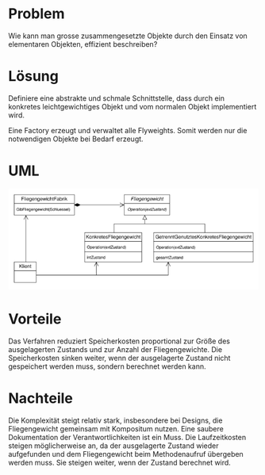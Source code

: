 ﻿# Problem
Wie kann man grosse zusammengesetzte Objekte durch den Einsatz von elementaren Objekten, effizient beschreiben?

# Lösung
Definiere eine abstrakte und schmale Schnittstelle, dass durch ein konkretes leichtgewichtiges Objekt und vom normalen Objekt implementiert wird.

Eine Factory erzeugt und verwaltet alle Flyweights. Somit werden nur die notwendigen Objekte bei Bedarf erzeugt.

# UML
![Fylweight Uml](Flyweigth_UML.png?raw=true "UML")

# Vorteile
Das Verfahren reduziert Speicherkosten proportional zur Größe des ausgelagerten Zustands und zur Anzahl der Fliegengewichte. Die Speicherkosten 
sinken weiter, wenn der ausgelagerte Zustand nicht gespeichert werden muss, sondern berechnet werden kann.

# Nachteile
Die Komplexität steigt relativ stark, insbesondere bei Designs, die Fliegengewicht gemeinsam mit Kompositum nutzen. Eine saubere Dokumentation 
der Verantwortlichkeiten ist ein Muss. Die Laufzeitkosten steigen möglicherweise an, da der ausgelagerte Zustand wieder aufgefunden und dem 
Fliegengewicht beim Methodenaufruf übergeben werden muss. Sie steigen weiter, wenn der Zustand berechnet wird.